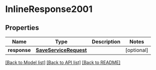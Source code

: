 # InlineResponse2001

## Properties
Name | Type | Description | Notes
------------ | ------------- | ------------- | -------------
**response** | [**SaveServiceRequest**](SaveServiceRequest.md) |  | [optional] 

[[Back to Model list]](../README.md#documentation-for-models) [[Back to API list]](../README.md#documentation-for-api-endpoints) [[Back to README]](../README.md)

